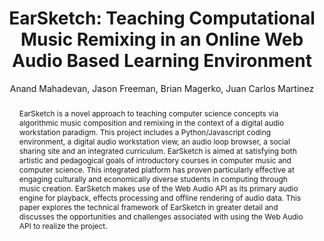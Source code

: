 --- 
  title: "EarSketch: Teaching Computational Music Remixing in an Online Web Audio Based Learning Environment" 
  abstract: "EarSketch is a novel approach to teaching computer science concepts via algorithmic music composition and remixing in the context of a digital audio workstation paradigm. This project includes a Python/Javascript coding environment, a digital audio workstation view, an audio loop browser, a social sharing site and an integrated curriculum. EarSketch is aimed at satisfying both artistic and pedagogical goals of introductory courses in computer music and computer science. This integrated platform has proven particularly effective at engaging culturally and economically diverse students in computing through music creation. EarSketch makes use of the Web Audio API as its primary audio engine for playback, effects processing and offline rendering of audio data. This paper explores the technical framework of EarSketch in greater detail and discusses the opportunities and challenges associated with using the Web Audio API to realize the project." 
  address: "Paris" 
  author: "Anand Mahadevan, Jason Freeman, Brian Magerko, Juan Carlos Martinez" 
  booktitle: "Proceedings of the International Web Audio Conference" 
  editor: "Samuel Goldszmidt, Norbert Schnell, Victor Saiz, Benjamin Matuszewski" 
  month: "Proceedings of the International Web Audio Conference"
  pages: "0--5" 
  publisher: "IRCAM" 
  series: "WAC '15"
  type: "Paper"  
  year: "2015" 
  id: "2015_3" 
  tags: year2015
  media: none 
  pdflink: /_data/papers/pdf/2015/2015_3.pdf
  ISSN: 2663-5844
---